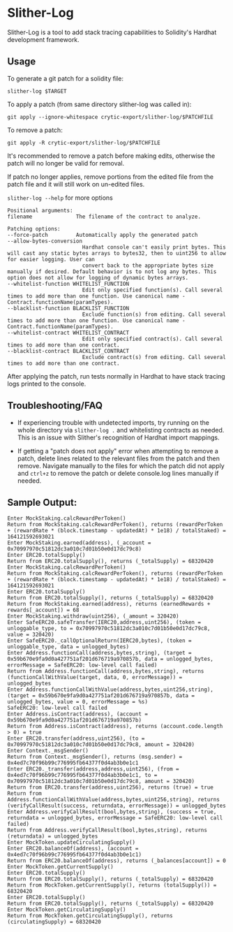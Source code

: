# Slither-Log

Slither-Log is a tool to add stack tracing capabilities to Solidity's Hardhat development framework.

## Usage

To generate a git patch for a solidity file:

    slither-log $TARGET

To apply a patch (from same directory slither-log was called in):

    git apply --ignore-whitespace crytic-export/slither-log/$PATCHFILE

To remove a patch:

    git apply -R crytic-export/slither-log/$PATCHFILE

It's recommended to remove a patch before making edits, otherwise the patch will no longer be valid for removal.

If patch no longer applies, remove portions from the edited file from the patch file and it will still work on un-edited files.

`slither-log --help` for more options

    Positional arguments:
    filename              The filename of the contract to analyze.

    Patching options:
    --force-patch         Automatically apply the generated patch
    --allow-bytes-conversion
                            Hardhat console can't easily print bytes. This will cast any static bytes arrays to bytes32, then to uint256 to allow for easier logging. User can
                            convert back to the appropriate bytes size manually if desired. Default behavior is to not log any bytes. This option does not allow for logging of dynamic bytes arrays.
    --whitelist-function WHITELIST_FUNCTION
                            Edit only specified function(s). Call several times to add more than one function. Use canonical name - Contract.functionName(paramTypes).
    --blacklist-function BLACKLIST_FUNCTION
                            Exclude function(s) from editing. Call several times to add more than one function. Use canonical name - Contract.functionName(paramTypes).
    --whitelist-contract WHITELIST_CONTRACT
                            Edit only specified contract(s). Call several times to add more than one contract.
    --blacklist-contract BLACKLIST_CONTRACT
                            Exclude contract(s) from editing. Call several times to add more than one contract.


After applying the patch, run tests normally in Hardhat to have stack tracing logs printed to the console.

## Troubleshooting/FAQ

- If experiencing trouble with undetected imports, try running on the whole directory via `slither-log .` and whitelisting contracts as needed. This is an issue with Slither's recognition of Hardhat import mappings.

- If getting a "patch does not apply" error when attempting to remove a patch, delete lines related to the relevant files from the patch and then remove. Navigate manually to the files for which the patch did not apply and `ctrl+z` to remove the patch or delete console.log lines manually if needed.

## Sample Output:

    Enter MockStaking.calcRewardPerToken()
    Return from MockStaking.calcRewardPerToken(), returns (rewardPerToken + (rewardRate * (block.timestamp - updatedAt) * 1e18) / totalStaked) = 164121592693021
    Enter MockStaking.earned(address), (_account = 0x70997970c51812dc3a010c7d01b50e0d17dc79c8)
    Enter ERC20.totalSupply()
    Return from ERC20.totalSupply(), returns (_totalSupply) = 68320420
    Enter MockStaking.calcRewardPerToken()
    Return from MockStaking.calcRewardPerToken(), returns (rewardPerToken + (rewardRate * (block.timestamp - updatedAt) * 1e18) / totalStaked) = 164121592693021
    Enter ERC20.totalSupply()
    Return from ERC20.totalSupply(), returns (_totalSupply) = 68320420
    Return from MockStaking.earned(address), returns (earnedRewards + rewards[_account]) = 68
    Enter MockStaking.withdraw(uint256), (_amount = 320420)
    Enter SafeERC20.safeTransfer(IERC20,address,uint256), (token = unloggable_type, to = 0x70997970c51812dc3a010c7d01b50e0d17dc79c8, value = 320420)
    Enter SafeERC20._callOptionalReturn(IERC20,bytes), (token = unloggable_type, data = unlogged_bytes)
    Enter Address.functionCall(address,bytes,string), (target = 0x59b670e9fa9d0a427751af201d676719a970857b, data = unlogged_bytes, errorMessage = SafeERC20: low-level call failed)    
    Return from Address.functionCall(address,bytes,string), returns (functionCallWithValue(target, data, 0, errorMessage)) = unlogged_bytes
    Enter Address.functionCallWithValue(address,bytes,uint256,string), (target = 0x59b670e9fa9d0a427751af201d676719a970857b, data = unlogged_bytes, value = 0, errorMessage = %s)      
    SafeERC20: low-level call failed
    Enter Address.isContract(address), (account = 0x59b670e9fa9d0a427751af201d676719a970857b)
    Return from Address.isContract(address), returns (account.code.length > 0) = true
    Enter ERC20.transfer(address,uint256), (to = 0x70997970c51812dc3a010c7d01b50e0d17dc79c8, amount = 320420)
    Enter Context._msgSender()
    Return from Context._msgSender(), returns (msg.sender) = 0x4ed7c70f96b99c776995fb64377f0d4ab3b0e1c1
    Enter ERC20._transfer(address,address,uint256), (from = 0x4ed7c70f96b99c776995fb64377f0d4ab3b0e1c1, to = 0x70997970c51812dc3a010c7d01b50e0d17dc79c8, amount = 320420)
    Return from ERC20.transfer(address,uint256), returns (true) = true
    Return from Address.functionCallWithValue(address,bytes,uint256,string), returns (verifyCallResult(success, returndata, errorMessage)) = unlogged_bytes
    Enter Address.verifyCallResult(bool,bytes,string), (success = true, returndata = unlogged_bytes, errorMessage = SafeERC20: low-level call failed)
    Return from Address.verifyCallResult(bool,bytes,string), returns (returndata) = unlogged_bytes
    Enter MockToken.updateCirculatingSupply()
    Enter ERC20.balanceOf(address), (account = 0x4ed7c70f96b99c776995fb64377f0d4ab3b0e1c1)
    Return from ERC20.balanceOf(address), returns (_balances[account]) = 0
    Enter MockToken.getCurrentSupply()
    Enter ERC20.totalSupply()
    Return from ERC20.totalSupply(), returns (_totalSupply) = 68320420
    Return from MockToken.getCurrentSupply(), returns (totalSupply()) = 68320420
    Enter ERC20.totalSupply()
    Return from ERC20.totalSupply(), returns (_totalSupply) = 68320420
    Enter MockToken.getCirculatingSupply()
    Return from MockToken.getCirculatingSupply(), returns (circulatingSupply) = 68320420

